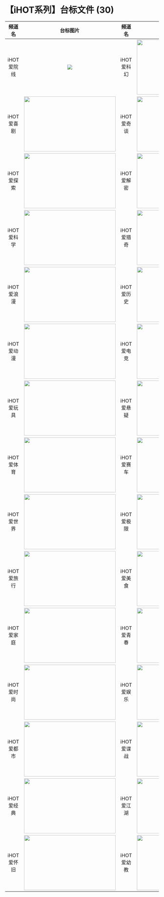 # 【iHOT系列】台标文件 (30)
|频道名|台标图片|频道名|台标图片|
|:---:|:---:|:---:|:---:|
|iHOT爱院线|<img src="https://raw.githubusercontent.com/atsushi444/iptv/main/logo/iHOT/IHOT-爱世界.png">|iHOT爱科幻|<img src="https://raw.githubusercontent.com/wanglindl/TVLogo/main/img/ihot02.png" width="300" height="180">|
|iHOT爱喜剧|<img src="https://raw.githubusercontent.com/wanglindl/TVLogo/main/img/ihot03.png" width="300" height="180">|iHOT爱奇谈|<img src="https://raw.githubusercontent.com/wanglindl/TVLogo/main/img/ihot04.png" width="300" height="180">|
|iHOT爱探索|<img src="https://raw.githubusercontent.com/wanglindl/TVLogo/main/img/ihot05.png" width="300" height="180">|iHOT爱解密|<img src="https://raw.githubusercontent.com/wanglindl/TVLogo/main/img/ihot06.png" width="300" height="180">|
|iHOT爱科学|<img src="https://raw.githubusercontent.com/wanglindl/TVLogo/main/img/ihot07.png" width="300" height="180">|iHOT爱猎奇|<img src="https://raw.githubusercontent.com/wanglindl/TVLogo/main/img/ihot08.png" width="300" height="180">|
|iHOT爱浪漫|<img src="https://raw.githubusercontent.com/wanglindl/TVLogo/main/img/ihot09.png" width="300" height="180">|iHOT爱历史|<img src="https://raw.githubusercontent.com/wanglindl/TVLogo/main/img/ihot10.png" width="300" height="180">|
|iHOT爱动漫|<img src="https://raw.githubusercontent.com/wanglindl/TVLogo/main/img/ihot11.png" width="300" height="180">|iHOT爱电竞|<img src="https://raw.githubusercontent.com/wanglindl/TVLogo/main/img/ihot12.png" width="300" height="180">|
|iHOT爱玩具|<img src="https://raw.githubusercontent.com/wanglindl/TVLogo/main/img/ihot13.png" width="300" height="180">|iHOT爱悬疑|<img src="https://raw.githubusercontent.com/wanglindl/TVLogo/main/img/ihot14.png" width="300" height="180">|
|iHOT爱体育|<img src="https://raw.githubusercontent.com/wanglindl/TVLogo/main/img/ihot15.png" width="300" height="180">|iHOT爱赛车|<img src="https://raw.githubusercontent.com/wanglindl/TVLogo/main/img/ihot16.png" width="300" height="180">|
|iHOT爱世界|<img src="https://raw.githubusercontent.com/wanglindl/TVLogo/main/img/ihot17.png" width="300" height="180">|iHOT爱极限|<img src="https://raw.githubusercontent.com/wanglindl/TVLogo/main/img/ihot18.png" width="300" height="180">|
|iHOT爱旅行|<img src="https://raw.githubusercontent.com/wanglindl/TVLogo/main/img/ihot19.png" width="300" height="180">|iHOT爱美食|<img src="https://raw.githubusercontent.com/wanglindl/TVLogo/main/img/ihot20.png" width="300" height="180">|
|iHOT爱家庭|<img src="https://raw.githubusercontent.com/wanglindl/TVLogo/main/img/ihot21.png" width="300" height="180">|iHOT爱青春|<img src="https://raw.githubusercontent.com/wanglindl/TVLogo/main/img/ihot22.png" width="300" height="180">|
|iHOT爱时尚|<img src="https://raw.githubusercontent.com/wanglindl/TVLogo/main/img/ihot23.png" width="300" height="180">|iHOT爱娱乐|<img src="https://raw.githubusercontent.com/wanglindl/TVLogo/main/img/ihot24.png" width="300" height="180">|
|iHOT爱都市|<img src="https://raw.githubusercontent.com/wanglindl/TVLogo/main/img/ihot25.png" width="300" height="180">|iHOT爱谍战|<img src="https://raw.githubusercontent.com/wanglindl/TVLogo/main/img/ihot26.png" width="300" height="180">|
|iHOT爱经典|<img src="https://raw.githubusercontent.com/wanglindl/TVLogo/main/img/ihot27.png" width="300" height="180">|iHOT爱江湖|<img src="https://raw.githubusercontent.com/wanglindl/TVLogo/main/img/ihot28.png" width="300" height="180">|
|iHOT爱怀旧|<img src="https://raw.githubusercontent.com/wanglindl/TVLogo/main/img/ihot29.png" width="300" height="180">|iHOT爱幼教|<img src="https://raw.githubusercontent.com/wanglindl/TVLogo/main/img/ihot30.png" width="300" height="180">|
